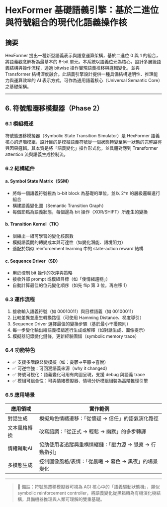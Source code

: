 # HexFormer 基礎語義引擎：基於二進位與符號組合的現代化語義操作核

## 摘要

HexFormer 提出一種新型語義表示與語意運算架構，基於二進位 0 與 1 的組合，將語義觀念解析為最基本的 8-bit 單元。本系統以語義位元為核心，設計多層級語義結構與操作流程，透過 bitwise 操作實現語義推移與邏輯變化，並與 Transformer 結構深度融合。此語義引擎設計提供一種具備結構透明性、推理能力與運算效率的 AI 表示方式，可作為通用語義核心（Universal Semantic Core）之基礎架構。

---

## 6. 符號態遷移模擬器（Phase 2）

### 6.1 模組概述

符號態遷移模擬器（Symbolic State Transition Simulator）是 HexFormer 語義核心的進階模組，設計目的是模擬語義符號從一個狀態轉變至另一狀態的完整路徑與因果邏輯。其本質是將「語義變化」操作形式化，並具體對應到 Transformer attention 流與語義生成控制流。

### 6.2 結構組件

#### a. Symbol State Matrix（SSM）
- 將每一個語義符號視為 b-bit block 為基礎的單位，並以 2^n 的層級邏輯進行組合
- 構建語義變化圖（Semantic Transition Graph）
- 每個節點為語義狀態，每個邊為 bit 操作（XOR/SHIFT）所產生的變換

#### b. Transition Kernel（TK）
- 訓練出一組可學習的變化核函數
- 模擬語義間的轉變成本與可達性（如變化潛能、語境阻力）
- 適配於類似 reinforcement learning 中的 state-action reward 結構

#### c. Sequence Driver（SD）
- 用於控制 bit 操作的次序與策略
- 接收外部 prompt 或模組目標（如「使情緒趨穩」）
- 自動計算最佳的位元變化順序（如先 flip 第 3 位，再左移 1）

### 6.3 運作流程

1. 接收輸入語義符號（如 00010011）與目標語義（如 00100011）
2. 比較差異並產生轉換路徑（可使用 Hamming Distance、梯度導引）
3. Sequence Driver 選擇最佳的變換步驟（基於最小干擾原則）
4. 每一步變化輸出給語義模組進行生成或解釋（如對話生成、圖像提示）
5. 模擬器記錄變化鏈條，更新經驗圖譜（symbolic memory trace）

### 6.4 功能特色

- ✅ 支援多階段爻變模擬（如：憂鬱→平靜→喜悅）
- ✅ 可逆性強：可回溯語義來源（why it changed）
- ✅ 符號可視化：語義變化可用有向圖呈現，支援 debug 與語義 trace
- ✅ 模組可組合性：可與情緒模擬器、情境分析模組組裝為高階推理引擎

### 6.5 應用場景

| 應用領域 | 實作範例 |
|-----------|-----------|
| 對話生成 | 模擬角色情緒遷移：「從懷疑 → 信任」的語氣演化路徑 |
| 文本風格轉換 | 改寫語調：「從正式 → 輕鬆 → 幽默」的多步轉譯 |
| 情緒輔助AI | 協助使用者追蹤與重構情緒鏈：「壓力源 → 覺察 → 行動指引」 |
| 多模態生成 | 控制圖像風格/表情：「從晨曦 → 暮色 → 黑夜」的場景變化 |

---

> 🔧 備註：符號態遷移模擬器可視為 AGI 核心中的「語義驅動狀態機」，類似 symbolic reinforcement controller，將語義變化從黑箱轉為有機演化樹結構，具備機器推理與人類可理解的雙重基礎。

